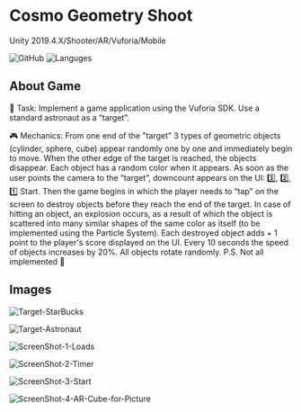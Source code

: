# Cosmo Geometry Shoot
Unity 2019.4.X/Shooter/AR/Vuforia/Mobile

![GitHub](https://img.shields.io/github/license/IRONKAGE/CosmoGeometryShoot?style=plastic) ![Languges](https://img.shields.io/github/languages/count/IRONKAGE/CosmoGeometryShoot?style=plastic)

## About Game

🎲 Task:
Implement a game application using the Vuforia SDK. Use a standard astronaut as a “target”.

🎮 Mechanics:
From one end of the "target" 3 types of geometric objects (cylinder, sphere, cube) appear randomly one by one and immediately begin to move. When the other edge of the target is reached, the objects disappear. Each object has a random color when it appears. As soon as the user points the camera to the “target”, downcount appears on the UI: 3️⃣, 2️⃣, 1️⃣ Start. Then the game begins in which the player needs to “tap” on the screen to destroy objects before they reach the end of the target. In case of hitting an object, an explosion occurs, as a result of which the object is scattered into many similar shapes of the same color as itself (to be implemented using the Particle System). Each destroyed object adds + 1 point to the player's score displayed on the UI. Every 10 seconds the speed of objects increases by 20%. All objects rotate randomly. P.S. Not all implemented 🧐

## Images

![Target-StarBucks](https://i.pinimg.com/originals/81/4a/61/814a615b1ef4b6c2b7cc021d5e31108c.jpg)

![Target-Astronaut](https://lindmae.github.io/ImageTarget.jpg)

![ScreenShot-1-Loads](https://github.com/IRONKAGE/CosmoGeometryShoot/blob/master/Public/ScreenShot/1%20-%20Loads.jpg)

![ScreenShot-2-Timer](https://github.com/IRONKAGE/CosmoGeometryShoot/blob/master/Public/ScreenShot/2%20-%20Timer.jpg)

![ScreenShot-3-Start](https://github.com/IRONKAGE/CosmoGeometryShoot/blob/master/Public/ScreenShot/3%20-%20Start.jpg)

![ScreenShot-4-AR-Cube-for-Picture](https://github.com/IRONKAGE/CosmoGeometryShoot/blob/master/Public/ScreenShot/4%20-%20AR%20Cube%20for%20Picture.jpg)
